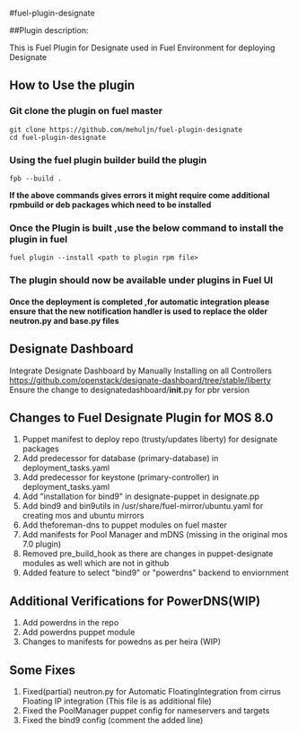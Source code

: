 #fuel-plugin-designate

##Plugin description:

This is Fuel Plugin for Designate used in Fuel Environment for deploying Designate

## How to Use the plugin

### Git clone the plugin on fuel master
```
git clone https://github.com/mehuljn/fuel-plugin-designate
cd fuel-plugin-designate
```
### Using the fuel plugin builder build the plugin 
`fpb --build .` 

__If the above commands gives errors it might require come additional rpmbuild or deb packages which need to be installed__
### Once the Plugin is built ,use the below command to install the plugin in fuel
`fuel plugin --install <path to plugin rpm file>`

### The plugin should now be available under plugins in Fuel UI

#### Once the deployment is completed ,for automatic integration please ensure that the new notification handler is used to replace the older neutron.py and base.py files

## Designate Dashboard

Integrate Designate Dashboard by Manually Installing on all Controllers
https://github.com/openstack/designate-dashboard/tree/stable/liberty
Ensure the change to designatedashboard/____init____.py for pbr version


## Changes to Fuel Designate Plugin for MOS 8.0 

1. Puppet manifest to deploy repo (trusty/updates liberty) for designate packages
2. Add predecessor for database (primary-database) in deployment_tasks.yaml
3. Add predecessor for keystone (primary-controller) in deployment_tasks.yaml
4. Add "installation for bind9" in designate-puppet in designate.pp
5. Add bind9 and bin9utils in /usr/share/fuel-mirror/ubuntu.yaml  for creating mos and ubuntu mirrors
6. Add theforeman-dns to puppet modules on fuel master
7. Add manifests for Pool Manager and mDNS (missing in the original mos 7.0 plugin)
8. Removed pre_build_hook as there are changes in puppet-designate modules as well which are not in github
9. Added feature to select "bind9" or "powerdns" backend to enviornment

## Additional Verifications for PowerDNS(WIP)

1. Add powerdns in the repo
2. Add powerdns puppet module 
3. Changes to manifests for powedns as per heira (WIP)


## Some Fixes
1. Fixed(partial) neutron.py for Automatic FloatingIntegration from cirrus Floating IP integration (This file is as additional file)
2. Fixed the PoolManager puppet config for nameservers and targets
3. Fixed the bind9 config (comment the added line)
